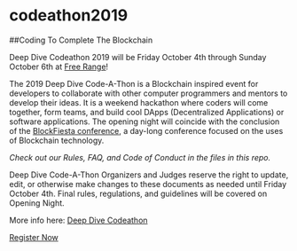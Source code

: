 # codeathon2019
##Coding To Complete The Blockchain

Deep Dive Codeathon 2019 will be Friday October 4th through Sunday October 6th at [Free Range](https://freerangespaces.com/)!

The 2019 Deep Dive Code-A-Thon is a Blockchain inspired event for developers to collaborate with other computer programmers and mentors to develop their ideas. It is a weekend hackathon where coders will come together, form teams, and build cool DApps (Decentralized Applications) or software applications. The opening night will coincide with the conclusion of the [BlockFiesta conference](https://www.blockfiesta.org/), a day-long conference focused on the uses of Blockchain technology.

_Check out our Rules, FAQ, and Code of Conduct in the files in this repo._

Deep Dive Code-A-Thon Organizers and Judges reserve the right to update, edit, or otherwise make changes to these documents as needed until Friday October 4th. Final rules, regulations, and guidelines will be covered on Opening Night.

More info here: [Deep Dive Codeathon](https://deepdivecoding.com/deep-dive-codeathon/)

[Register Now](https://www.eventbrite.com/e/deep-dive-code-a-thon-2019-tickets-63821497818)
